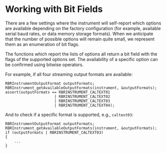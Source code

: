 # Working with Bit Fields

There are a few settings
where the instrument will self-report
which options are available
depending on the factory configuration
(for example, available serial baud rates,
or data memory storage formats).
When we anticipate that the number of possible options
will remain quite small,
we represent them
as an enumeration of bit flags.

The functions which report
the lists of options
all return a bit field
with the flags of the supported options set.
The availability of a specific option
can be confirmed using bitwise operators.

For example,
if all four streaming output formats
are available:

~~~{.c}
RBRInstrumentOutputFormat outputFormats;
RBRInstrument_getAvailableOutputFormats(instrument, &outputFormats);
assert(outputFormats == RBRINSTRUMENT_CALTEXT01
                      | RBRINSTRUMENT_CALTEXT02
                      | RBRINSTRUMENT_CALTEXT03
                      | RBRINSTRUMENT_CALTEXT04);
~~~

And to check if a specific format is supported, e.g., `caltext03`:

~~~{.c}
RBRInstrumentOutputFormat outputFormats;
RBRInstrument_getAvailableOutputFormats(instrument, &outputFormats);
if (outputFormats | RBRINSTRUMENT_CALTEXT03)
{
    ...
}
~~~
